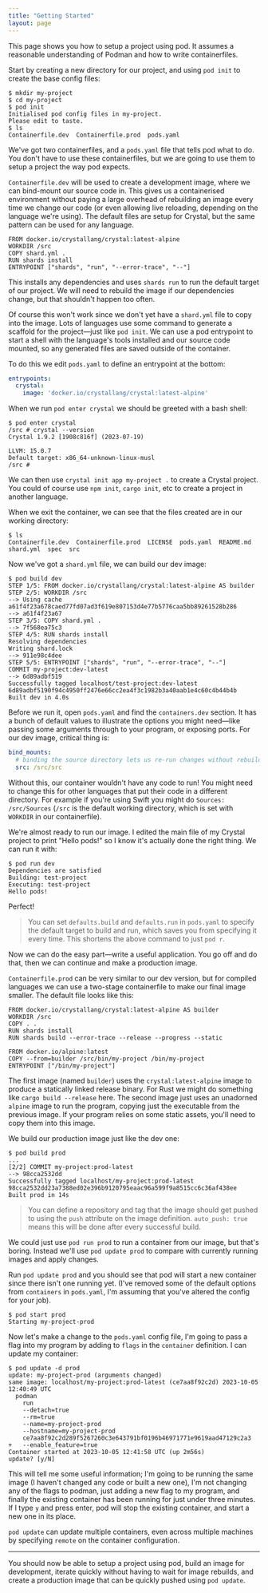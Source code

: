 ```yaml
---
title: "Getting Started"
layout: page
---
```


This page shows you how to setup a project using pod. It assumes a reasonable understanding of Podman and how to write containerfiles.

Start by creating a new directory for our project, and using `pod init` to create the base config files:

```shell
$ mkdir my-project
$ cd my-project
$ pod init
Initialised pod config files in my-project.
Please edit to taste.
$ ls
Containerfile.dev  Containerfile.prod  pods.yaml
```

We've got two containerfiles, and a `pods.yaml` file that tells pod what to do. You don't have to use these containerfiles, but we are going to use them to setup a project the way pod expects.

`Containerfile.dev` will be used to create a development image, where we can bind-mount our source code in. This gives us a containerised environment without paying a large overhead of rebuilding an image every time we change our code (or even allowing live reloading, depending on the language we're using). The default files are setup for Crystal, but the same pattern can be used for any language.

```
FROM docker.io/crystallang/crystal:latest-alpine
WORKDIR /src
COPY shard.yml .
RUN shards install
ENTRYPOINT ["shards", "run", "--error-trace", "--"]
```

This installs any dependencies and uses `shards run` to run the default target of our project. We will need to rebuild the image if our dependencies change, but that shouldn't happen too often.

Of course this won't work since we don't yet have a `shard.yml` file to copy into the image. Lots of languages use some command to generate a scaffold for the project—just like `pod init`. We can use a pod entrypoint to start a shell with the language's tools installed and our source code mounted, so any generated files are saved outside of the container.

To do this we edit `pods.yaml` to define an entrypoint at the bottom:

```yaml
entrypoints:
  crystal:
    image: 'docker.io/crystallang/crystal:latest-alpine'
```

When we run `pod enter crystal` we should be greeted with a bash shell:

```shell
$ pod enter crystal
/src # crystal --version
Crystal 1.9.2 [1908c816f] (2023-07-19)

LLVM: 15.0.7
Default target: x86_64-unknown-linux-musl
/src #
```

We can then use `crystal init app my-project .` to create a Crystal project. You could of course use `npm init`, `cargo init`, etc to create a project in another language.

When we exit the container, we can see that the files created are in our working directory:

```
$ ls
Containerfile.dev  Containerfile.prod  LICENSE  pods.yaml  README.md  shard.yml  spec  src
```

Now we've got a `shard.yml` file, we can build our dev image:

```shell
$ pod build dev
STEP 1/5: FROM docker.io/crystallang/crystal:latest-alpine AS builder
STEP 2/5: WORKDIR /src
--> Using cache a61f4f23a678caed77fd07ad3f619e807153d4e77b5776caa5bb89261528b286
--> a61f4f23a67
STEP 3/5: COPY shard.yml .
--> 7f568ea75c3
STEP 4/5: RUN shards install
Resolving dependencies
Writing shard.lock
--> 911e98c4dee
STEP 5/5: ENTRYPOINT ["shards", "run", "--error-trace", "--"]
COMMIT my-project:dev-latest
--> 6d89adbf519
Successfully tagged localhost/test-project:dev-latest
6d89adbf5190f94c4950ff2476e66cc2ea4f3c1982b3a40aab1e4c60c4b44b4b
Built dev in 4.0s
```

Before we run it, open `pods.yaml` and find the `containers.dev` section. It has a bunch of default values to illustrate the options you might need—like passing some arguments through to your program, or exposing ports. For our dev image, critical thing is:

```yaml
bind_mounts:
  # binding the source directory lets us re-run changes without rebuilding
  src: /src/src
```

Without this, our container wouldn't have any code to run! You might need to change this for other languages that put their code in a different directory. For example if you're using Swift you might do `Sources: /src/Sources` (`/src` is the default working directory, which is set with `WORKDIR` in our containerfile).

We're almost ready to run our image. I edited the main file of my Crystal project to print "Hello pods!" so I know it's actually done the right thing. We can run it with:

```shell
$ pod run dev
Dependencies are satisfied
Building: test-project
Executing: test-project
Hello pods!
```

Perfect!

> You can set `defaults.build` and `defaults.run` in `pods.yaml` to specify the default target to build and run, which saves you from specifying it every time. This shortens the above command to just `pod r`.

Now we can do the easy part—write a useful application. You go off and do that, then we can continue and make a production image.

`Containerfile.prod` can be very similar to our dev version, but for compiled languages we can use a two-stage containerfile to make our final image smaller. The default file looks like this:

```
FROM docker.io/crystallang/crystal:latest-alpine AS builder
WORKDIR /src
COPY . .
RUN shards install
RUN shards build --error-trace --release --progress --static

FROM docker.io/alpine:latest
COPY --from=builder /src/bin/my-project /bin/my-project
ENTRYPOINT ["/bin/my-project"]
```

The first image (named `builder`) uses the `crystal:latest-alpine` image to produce a statically linked release binary. For Rust we might do something like `cargo build --release` here. The second image just uses an unadorned `alpine` image to run the program, copying just the executable from the previous image. If your program relies on some static assets, you'll need to copy them into this image.

We build our production image just like the dev one:

```shell
$ pod build prod
...
[2/2] COMMIT my-project:prod-latest
--> 98cca2532dd
Successfully tagged localhost/my-project:prod-latest
98cca2532dd23a7388ed02e396b9120795eaac96a599f9a8515cc6c36af438ee
Built prod in 14s
```

> You can define a repository and tag that the image should get pushed to using the `push` attribute on the image definition. `auto_push: true` means this will be done after every successful build.

We could just use `pod run prod` to run a container from our image, but that's boring. Instead we'll use `pod update prod` to compare with currently running images and apply changes.

Run `pod update prod` and you should see that pod will start a new container since there isn't one running yet. (I've removed some of the default options from `containers` in `pods.yaml`, I'm assuming that you've altered the config for your job).

```shell
$ pod start prod
Starting my-project-prod
```

Now let's make a change to the `pods.yaml` config file, I'm going to pass a flag into my program by adding to `flags` in the `container` definition. I can update my container:

```shell
$ pod update -d prod
update: my-project-prod (arguments changed)
same image: localhost/my-project:prod-latest (ce7aa8f92c2d) 2023-10-05 12:40:49 UTC
  podman
    run
    --detach=true
    --rm=true
    --name=my-project-prod
    --hostname=my-project-prod
    ce7aa8f92c2d289f5267260c3e643791bf0196b46971771e9619aad47129c2a3
+   --enable_feature=true
Container started at 2023-10-05 12:41:58 UTC (up 2m56s)
update? [y/N]
```

This will tell me some useful information; I'm going to be running the same image (I haven't changed any code or built a new one), I'm not changing any of the flags to podman, just adding a new flag to my program, and finally the existing container has been running for just under three minutes. If I type `y` and press enter, pod will stop the existing container, and start a new one in its place.

`pod update` can update multiple containers, even across multiple machines by specifying `remote` on the container configuration.

---

You should now be able to setup a project using pod, build an image for development, iterate quickly without having to wait for image rebuilds, and create a production image that can be quickly pushed using `pod update`.
